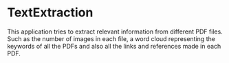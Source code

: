 # TextExtraction

This application tries to extract relevant information from different PDF files. Such as the number of images in each file, a word cloud representing the keywords of all the PDFs and also all the links and references made in each PDF.

